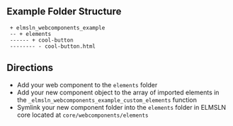 
## Example Folder Structure

```
 + elmsln_webcomponents_example
 -- + elements
 ------ + cool-button
 -------- - cool-button.html
```

## Directions

- Add your web component to the `elements` folder
- Add your new component object to the array of imported elements in the `_elmsln_webcomponents_example_custom_elements` function
- Symlink your new component folder into the `elements` folder in ELMSLN core located at `core/webcomponents/elements`